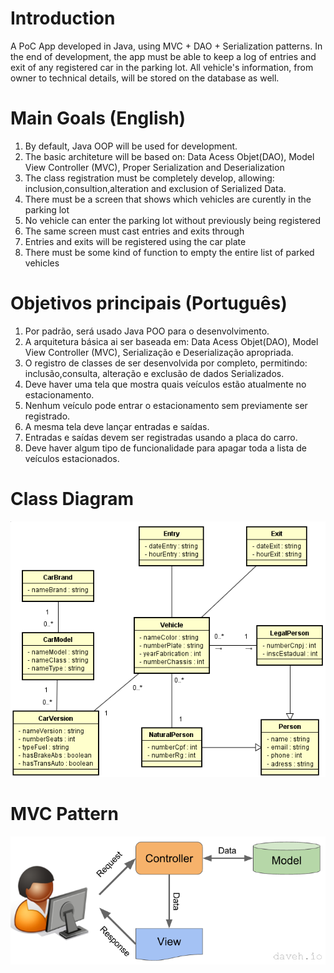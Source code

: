 # Introduction
  A PoC App developed in Java, using MVC + DAO + Serialization patterns. In the end of development, the app must be able to keep a log of entries and exit of any registered car in the parking lot. All vehicle's information, from owner to technical details, will be stored on the database as well. 

# Main Goals (English)
1. By default, Java OOP will be used for development. 
2. The basic architeture will be based on: Data Acess Objet(DAO), Model View Controller (MVC), Proper Serialization and Deserialization
3. The class registration must be completely develop, allowing: inclusion,consultion,alteration and exclusion of Serialized Data.
4. There must be a screen that shows which vehicles are curently in the parking lot
5. No vehicle can enter the parking lot without previously being registered
6. The same screen must cast entries and exits through
7. Entries and exits will be registered using the car plate
8. There must be some kind of function to empty the entire list of parked vehicles

# Objetivos principais (Português)
1. Por padrão, será usado Java POO para o desenvolvimento.
2. A arquitetura básica ai ser baseada em: Data Acess Objet(DAO), Model View Controller (MVC), Serialização e Deserialização apropriada.
3. O registro de classes de ser desenvolvida por completo, permitindo: inclusão,consulta, alteração e exclusão de dados Serializados.
4. Deve haver uma tela que mostra quais veículos estão atualmente no estacionamento.
5. Nenhum veículo pode entrar o estacionamento sem previamente ser registrado.
6. A mesma tela deve lançar entradas e saídas.
7. Entradas e saídas devem ser registradas usando a placa do carro.
8. Deve haver algum tipo de funcionalidade para apagar toda a lista de veículos estacionados.

# Class Diagram
![alt text](https://github.com/pedro-ca/Parking-Lot-Control/blob/master/Expecifications/Classes%20Diagram%20PNG.PNG?raw=true)

# MVC Pattern
![alt text](https://github.com/pedro-ca/Parking-Lot-Control/blob/master/Expecifications/mvc%20pattern.png?raw=true)

